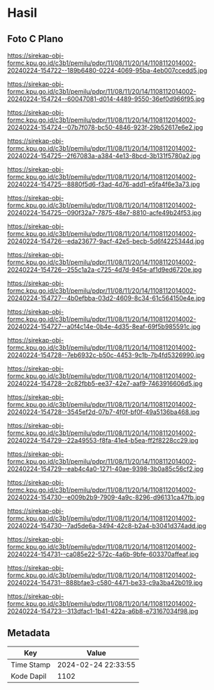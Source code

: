 # Hasil

## Foto C Plano

https://sirekap-obj-formc.kpu.go.id/c3b1/pemilu/pdpr/11/08/11/20/14/1108112014002-20240224-154722--189b6480-0224-4069-95ba-4eb007ccedd5.jpg

https://sirekap-obj-formc.kpu.go.id/c3b1/pemilu/pdpr/11/08/11/20/14/1108112014002-20240224-154724--60047081-d014-4489-9550-36ef0d966f95.jpg

https://sirekap-obj-formc.kpu.go.id/c3b1/pemilu/pdpr/11/08/11/20/14/1108112014002-20240224-154724--07b7f078-bc50-4846-923f-29b52617e6e2.jpg

https://sirekap-obj-formc.kpu.go.id/c3b1/pemilu/pdpr/11/08/11/20/14/1108112014002-20240224-154725--2f67083a-a384-4e13-8bcd-3b131f5780a2.jpg

https://sirekap-obj-formc.kpu.go.id/c3b1/pemilu/pdpr/11/08/11/20/14/1108112014002-20240224-154725--8880f5d6-f3ad-4d76-add1-e5fa4f6e3a73.jpg

https://sirekap-obj-formc.kpu.go.id/c3b1/pemilu/pdpr/11/08/11/20/14/1108112014002-20240224-154725--090f32a7-7875-48e7-8810-acfe49b24f53.jpg

https://sirekap-obj-formc.kpu.go.id/c3b1/pemilu/pdpr/11/08/11/20/14/1108112014002-20240224-154726--eda23677-9acf-42e5-becb-5d6f4225344d.jpg

https://sirekap-obj-formc.kpu.go.id/c3b1/pemilu/pdpr/11/08/11/20/14/1108112014002-20240224-154726--255c1a2a-c725-4d7d-945e-af1d9ed6720e.jpg

https://sirekap-obj-formc.kpu.go.id/c3b1/pemilu/pdpr/11/08/11/20/14/1108112014002-20240224-154727--4b0efbba-03d2-4609-8c34-61c564150e4e.jpg

https://sirekap-obj-formc.kpu.go.id/c3b1/pemilu/pdpr/11/08/11/20/14/1108112014002-20240224-154727--a0f4c14e-0b4e-4d35-8eaf-69f5b985591c.jpg

https://sirekap-obj-formc.kpu.go.id/c3b1/pemilu/pdpr/11/08/11/20/14/1108112014002-20240224-154728--7eb6932c-b50c-4453-9c1b-7b4fd5326990.jpg

https://sirekap-obj-formc.kpu.go.id/c3b1/pemilu/pdpr/11/08/11/20/14/1108112014002-20240224-154728--2c82fbb5-ee37-42e7-aaf9-7463916606d5.jpg

https://sirekap-obj-formc.kpu.go.id/c3b1/pemilu/pdpr/11/08/11/20/14/1108112014002-20240224-154728--3545ef2d-07b7-4f0f-bf0f-49a5136ba468.jpg

https://sirekap-obj-formc.kpu.go.id/c3b1/pemilu/pdpr/11/08/11/20/14/1108112014002-20240224-154729--22a49553-f8fa-41e4-b5ea-ff2f8228cc29.jpg

https://sirekap-obj-formc.kpu.go.id/c3b1/pemilu/pdpr/11/08/11/20/14/1108112014002-20240224-154729--eab4c4a0-1271-40ae-9398-3b0a85c56cf2.jpg

https://sirekap-obj-formc.kpu.go.id/c3b1/pemilu/pdpr/11/08/11/20/14/1108112014002-20240224-154730--e009b2b9-7909-4a9c-8296-d96131ca47fb.jpg

https://sirekap-obj-formc.kpu.go.id/c3b1/pemilu/pdpr/11/08/11/20/14/1108112014002-20240224-154730--7ad5de6a-3494-42c8-b2a4-b3041d374add.jpg

https://sirekap-obj-formc.kpu.go.id/c3b1/pemilu/pdpr/11/08/11/20/14/1108112014002-20240224-154731--ca085e22-572c-4a6b-9bfe-603370affeaf.jpg

https://sirekap-obj-formc.kpu.go.id/c3b1/pemilu/pdpr/11/08/11/20/14/1108112014002-20240224-154731--888bfae3-c580-4471-be33-c9a3ba42b019.jpg

https://sirekap-obj-formc.kpu.go.id/c3b1/pemilu/pdpr/11/08/11/20/14/1108112014002-20240224-154723--313dfac1-1b41-422a-a6b8-e73167034f98.jpg


## Metadata

| Key        | Value               |
| ---------- | ------------------- |
| Time Stamp | 2024-02-24 22:33:55 |
| Kode Dapil | 1102                |



